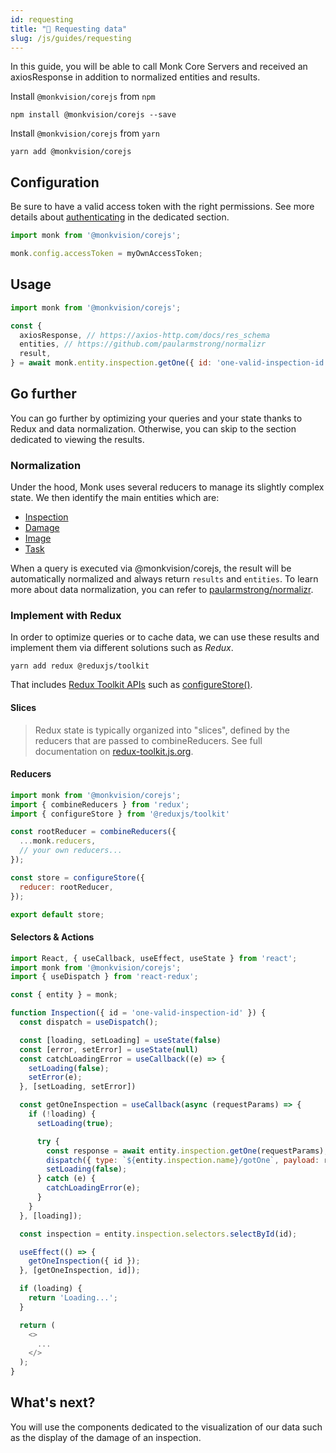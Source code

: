 ```yaml
---
id: requesting
title: "📨 Requesting data"
slug: /js/guides/requesting
---
```


In this guide, you will be able to call Monk Core Servers
and received an axiosResponse in addition to normalized entities and results.

Install `@monkvision/corejs` from `npm`
```npm
npm install @monkvision/corejs --save
```

Install `@monkvision/corejs` from `yarn`
```yarn
yarn add @monkvision/corejs
```

## Configuration
Be sure to have a valid access token with the right permissions.
See more details about [authenticating](/monkjs/docs/js/guides/authenticating) in the dedicated section.

```js
import monk from '@monkvision/corejs';

monk.config.accessToken = myOwnAccessToken;
```

## Usage
```js
import monk from '@monkvision/corejs';

const {
  axiosResponse, // https://axios-http.com/docs/res_schema
  entities, // https://github.com/paularmstrong/normalizr
  result,
} = await monk.entity.inspection.getOne({ id: 'one-valid-inspection-id' });
```

## Go further

You can go further by optimizing your queries and your state
thanks to Redux and data normalization.
Otherwise, you can skip to the section dedicated to viewing the results.

### Normalization

Under the hood, Monk uses several reducers to manage its slightly complex state.
We then identify the main entities which are:
- [Inspection](/docs/js/api/inspection)
- [Damage](/docs/js/api/damage)
- [Image](/docs/js/api/image)
- [Task](/docs/js/api/task)

When a query is executed via @monkvision/corejs,
the result will be automatically normalized and always return `results` and `entities`.
To learn more about data normalization,
you can refer to [paularmstrong/normalizr](https://github.com/paularmstrong/normalizr).

### Implement with Redux

In order to optimize queries or to cache data,
we can use these results and implement them
via different solutions such as _Redux_.

```yarn
yarn add redux @reduxjs/toolkit
```

That includes
[Redux Toolkit APIs](https://redux-toolkit.js.org/introduction/getting-started#whats-included)
such as [configureStore()](https://redux-toolkit.js.org/api/configureStore).

#### Slices

> Redux state is typically organized into "slices",
> defined by the reducers that are passed to combineReducers.
> See full documentation on
> [redux-toolkit.js.org](https://redux-toolkit.js.org/usage/usage-guide#creating-slices-of-state).

#### Reducers

```javascript
import monk from '@monkvision/corejs';
import { combineReducers } from 'redux';
import { configureStore } from '@reduxjs/toolkit'

const rootReducer = combineReducers({
  ...monk.reducers,
  // your own reducers...
});

const store = configureStore({
  reducer: rootReducer,
});

export default store;
```

#### Selectors & Actions

```javascript
import React, { useCallback, useEffect, useState } from 'react';
import monk from '@monkvision/corejs';
import { useDispatch } from 'react-redux';

const { entity } = monk;

function Inspection({ id = 'one-valid-inspection-id' }) {
  const dispatch = useDispatch();

  const [loading, setLoading] = useState(false)
  const [error, setError] = useState(null)
  const catchLoadingError = useCallback((e) => {
    setLoading(false);
    setError(e);
  }, [setLoading, setError])

  const getOneInspection = useCallback(async (requestParams) => {
    if (!loading) {
      setLoading(true);

      try {
        const response = await entity.inspection.getOne(requestParams);
        dispatch({ type: `${entity.inspection.name}/gotOne`, payload: response });
        setLoading(false);
      } catch (e) {
        catchLoadingError(e);
      }
    }
  }, [loading]);

  const inspection = entity.inspection.selectors.selectById(id);

  useEffect(() => {
    getOneInspection({ id });
  }, [getOneInspection, id]);

  if (loading) {
    return 'Loading...';
  }

  return (
    <>
      ...
    </>
  );
}
```

## What's next?

You will use the components dedicated to the visualization of our data
such as the display of the damage of an inspection.
